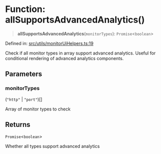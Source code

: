# Function: allSupportsAdvancedAnalytics()

> **allSupportsAdvancedAnalytics**(`monitorTypes`): `Promise`\<`boolean`\>

Defined in: [src/utils/monitorUiHelpers.ts:19](https://github.com/Nick2bad4u/Uptime-Watcher/blob/3cce0c3b352c8390536ca3c7399ece50a05faf18/src/utils/monitorUiHelpers.ts#L19)

Check if all monitor types in array support advanced analytics.
Useful for conditional rendering of advanced analytics components.

## Parameters

### monitorTypes

(`"http"` \| `"port"`)[]

Array of monitor types to check

## Returns

`Promise`\<`boolean`\>

Whether all types support advanced analytics
